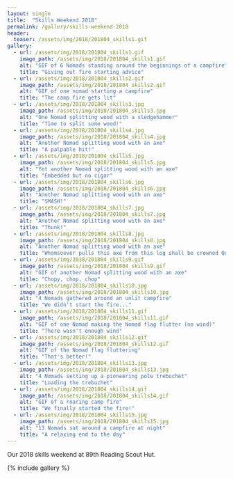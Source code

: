 ```yaml
---
layout: single
title:  "Skills Weekend 2018"
permalink: /gallery/skills-weekend-2018
header:
  teaser: /assets/img/2018/201804_skills1.gif
gallery:
  - url: /assets/img/2018/201804_skills1.gif
    image_path: /assets/img/2018/201804_skills1.gif
    alt: "GIF of 6 Nomads standing around the beginnings of a campfire"
    title: "Giving out fire starting advice"
  - url: /assets/img/2018/201804_skills2.gif
    image_path: /assets/img/2018/201804_skills2.gif
    alt: "GIF of one nomad starting a campfire"
    title: "The camp fire gets lit"
  - url: /assets/img/2018/201804_skills3.jpg
    image_path: /assets/img/2018/201804_skills3.jpg
    alt: "One Nomad splitting wood with a sledgehammer"
    title: "Time to split some wood!"
  - url: /assets/img/2018/201804_skills4.jpg
    image_path: /assets/img/2018/201804_skills4.jpg
    alt: "Another Nomad splitting wood with an axe"
    title: "A palpable hit!"
  - url: /assets/img/2018/201804_skills5.jpg
    image_path: /assets/img/2018/201804_skills5.jpg
    alt: "Yet another Nomad splitting wood with an axe"
    title: "Embedded but no cigar"
  - url: /assets/img/2018/201804_skills6.jpg
    image_path: /assets/img/2018/201804_skills6.jpg
    alt: "Another Nomad splitting wood with an axe"
    title: "SMASH!"
  - url: /assets/img/2018/201804_skills7.jpg
    image_path: /assets/img/2018/201804_skills7.jpg
    alt: "Another Nomad splitting wood with an axe"
    title: "Thunk!"
  - url: /assets/img/2018/201804_skills8.jpg
    image_path: /assets/img/2018/201804_skills8.jpg
    alt: "Another Nomad splitting wood with an axe"
    title: "Whomsoever pulls this axe from this log shall be crowned Queen of England"
  - url: /assets/img/2018/201804_skills9.gif
    image_path: /assets/img/2018/201804_skills9.gif
    alt: "GIF of another Nomad splitting wood with an axe"
    title: "Chopy, chop, chop"
  - url: /assets/img/2018/201804_skills10.jpg
    image_path: /assets/img/2018/201804_skills10.jpg
    alt: "4 Nomads gathered around an unlit campfire"
    title: "We didn't start the fire..."
  - url: /assets/img/2018/201804_skills11.gif
    image_path: /assets/img/2018/201804_skills11.gif
    alt: "GIF of one Nomad making the Nomad flag flutter (no wind)"
    title: "There wasn't enough wind"
  - url: /assets/img/2018/201804_skills12.gif
    image_path: /assets/img/2018/201804_skills12.gif
    alt: "GIF of the Nomad flag fluttering"
    title: "That's better!"
  - url: /assets/img/2018/201804_skills13.jpg
    image_path: /assets/img/2018/201804_skills13.jpg
    alt: "4 Nomads setting up a pioneering pole trebuchet"
    title: "Loading the trebuchet"
  - url: /assets/img/2018/201804_skills14.gif
    image_path: /assets/img/2018/201804_skills14.gif
    alt: "GIF of a roaring camp fire"
    title: "We finally started the fire!"
  - url: /assets/img/2018/201804_skills15.jpg
    image_path: /assets/img/2018/201804_skills15.jpg
    alt: "13 Nomads sat around a campfire at night"
    title: "A relaxing end to the day"
---
```


Our 2018 skills weekend at 89th Reading Scout Hut.
<!--more-->
{% include gallery  %}